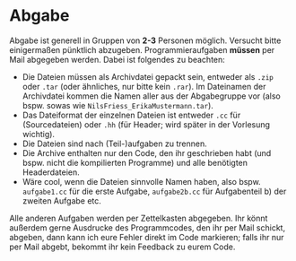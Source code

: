 # Abgabe

Abgabe ist generell in Gruppen von **2-3** Personen möglich. Versucht bitte einigermaßen pünktlich abzugeben.
Programmieraufgaben **müssen** per Mail abgegeben werden. Dabei ist folgendes zu beachten:
+ Die Dateien müssen als Archivdatei gepackt sein, entweder als `.zip` oder `.tar` (oder ähnliches, nur bitte kein `.rar`). Im Dateinamen der Archivdatei kommen die Namen aller aus der Abgabegruppe vor (also bspw. sowas wie `NilsFriess_ErikaMustermann.tar`).
+ Das Dateiformat der einzelnen Dateien ist entweder `.cc` für (Sourcedateien) oder `.hh` (für Header; wird später in der Vorlesung wichtig).
+ Die Dateien sind nach (Teil-)aufgaben zu trennen.
+ Die Archive enthalten nur den Code, den ihr geschrieben habt (und bspw. nicht die kompilierten Programme) und alle benötigten Headerdateien.
+ Wäre cool, wenn die Dateien sinnvolle Namen haben, also bspw. `aufgabe1.cc` für die erste Aufgabe, `aufgabe2b.cc` für Aufgabenteil b) der zweiten Aufgabe etc.

Alle anderen Aufgaben werden per Zettelkasten abgegeben. Ihr könnt außerdem gerne Ausdrucke des Programmcodes, den ihr per Mail schickt, abgeben, dann kann ich eure Fehler direkt im Code markieren; falls ihr nur per Mail abgebt, bekommt ihr kein Feedback zu eurem Code.